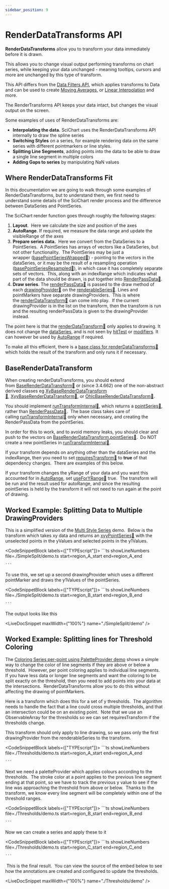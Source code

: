 ```yaml
---
sidebar_position: 9
---
```


# RenderDataTransforms API

**RenderDataTransforms** allow you to transform your data immediately before it is drawn. 

This allows you to change visual output performing transforms on chart series, while keeping your data unchanged - meaning tooltips, cursors and more are unchanged by this type of transform.

This API differs from the [Data Filters API](/2d-charts/chart-types/data-filters-api/data-filters-api-overview), which applies transforms to Data and can be used to create [Moving Averages](/2d-charts/chart-types/data-filters-api/moving-average-filter), or [Linear Interpolation](/2d-charts/chart-types/data-filters-api/linear-trendline-filter) and more.  
  
The RenderTransforms API keeps your data intact, but changes the visual output on the screen.

Some examples of uses of RenderDataTransforms are:

*   **Interpolating the data.** SciChart uses the RenderDataTransforms API internally to draw the spline series
*   **Switching Styles** on a series, for example rendering data on the same series with different pointmarkers or line styles.
*   **Splitting Line Segments**, adding points into the data to be able to draw a single line segment in multiple colors
*   **Adding Gaps to series** by manipulating NaN values

Where RenderDataTransforms Fit 
-------------------------------

In this documentation we are going to walk through some examples of RenderDataTransforms, but to understand them, we first need to understand some details of the SciChart render process and the difference between DataSeries and PointSeries. 

The SciChart render function goes through roughly the following stages:

1.  **Layout**.  Here we calculate the size and position of the axes
2.  **AutoRange**. If required, we measure the data range and update the visibleRange of the axes
3.  **Prepare series data.**  Here we convert from the DataSeries to a PointSeries.  A PointSeries has arrays of vectors like a DataSeries, but not other functionality.  The PointSeries may be just a wrapper ([basePointSeriesWrapped:blue_book:](https://www.scichart.com/documentation/js/current/typedoc/classes/basepointserieswrapped.html)) - pointing to the vectors in the dataSeries, or it may be the result of a resampling operation ([basePointSeriesResampled:blue_book:](https://www.scichart.com/documentation/js/current/typedoc/classes/basepointseriesresampled.html)), in which case it has completely separate sets of vectors.  This, along with an indexRange which indicates what part of the data should be drawn, is put together into [RenderPassData:blue_book:](https://www.scichart.com/documentation/js/current/typedoc/classes/renderpassdata.html).
4.  **Draw series**. The [renderPassData:blue_book:](https://www.scichart.com/documentation/js/current/typedoc/classes/renderpassdata.html) is passed to the draw method of each [drawingProvider:blue_book:](https://www.scichart.com/documentation/js/current/typedoc/classes/baserenderableseries.html#drawingproviders) on the [renderableSeries:blue_book:](https://www.scichart.com/documentation/js/current/typedoc/classes/baserenderableseries.html). Lines and pointMarkers have separate drawingProviders.  This is where the [renderDataTransform:blue_book:](https://www.scichart.com/documentation/js/current/typedoc/classes/baserenderableseries.html#renderdatatransform) can come into play.  If the current drawingProvider is in the list on the transform, then the transform is run and the resulting renderPassData is given to the drawingProvider instead.

The point here is that the [renderDataTransform:blue_book:](https://www.scichart.com/documentation/js/current/typedoc/classes/baserenderableseries.html#renderdatatransform) only applies to drawing. It does not change the [dataSeries](/2d-charts/chart-types/data-series-api/data-series-api-overview), and is not seen by [hitTest](/2d-charts/chart-types/hit-test-api/hit-test-api-overview) or [modifiers](/2d-charts/chart-modifier-api/chart-modifier-api-overview). It can however be used by [AutoRange](/2d-charts/axis-api/ranging-scaling/auto-range) if required.  
  
To make all this efficient, there is a [base class for renderDataTransforms:blue_book:](https://www.scichart.com/documentation/js/current/typedoc/classes/baserenderdatatransform.html) which holds the result of the transform and only runs it if necessary.

BaseRenderDataTransform
-----------------------

When creating renderDataTransforms, you should extend from [BaseRenderDataTransform:blue_book:](https://www.scichart.com/documentation/js/current/typedoc/classes/baserenderdatatransform.html) or (since 3.4.662) one of the non-abstract derived classes eg [XyBaseRenderDataTransform:blue_book:](https://www.scichart.com/documentation/js/current/typedoc/classes/xybaserenderdatatransform.html), [XyyBaseRenderDataTransform:blue_book:](https://www.scichart.com/documentation/js/current/typedoc/classes/xyybaserenderdatatransform.html), or [OhlcBaseRenderDataTransform:blue_book:](https://www.scichart.com/documentation/js/current/typedoc/classes/ohlcbaserenderdatatransform.html). 

You should implement [runTransformInternal:blue_book:](https://www.scichart.com/documentation/js/current/typedoc/classes/baserenderdatatransform.html#runtransforminternal), which returns a [pointSeries:blue_book:](https://www.scichart.com/documentation/js/current/typedoc/interfaces/ipointseries.html), rather than [RenderPassData:blue_book:](https://www.scichart.com/documentation/js/current/typedoc/classes/renderpassdata.html).  The base class takes care of calling [runTransformInternal:blue_book:](https://www.scichart.com/documentation/js/current/typedoc/classes/baserenderdatatransform.html#runtransforminternal) only when necessary, and creating the RenderPassData from the pointSeries.

In order for this to work, and to avoid memory leaks, you should clear and push to the vectors on [BaseRenderDataTransform.pointSeries:blue_book:](https://www.scichart.com/documentation/js/current/typedoc/classes/baserenderdatatransform.html#pointseries).  Do NOT create a new pointSeries in [runTransformInternal:blue_book:](https://www.scichart.com/documentation/js/current/typedoc/classes/baserenderdatatransform.html#runtransforminternal).

If your transform depends on anything other than the dataSeries and the indexRange, then you need to set [requiresTransform:blue_book:](https://www.scichart.com/documentation/js/current/typedoc/classes/baserenderdatatransform.html#requirestransform) to **true** of that dependency changes.  There are examples of this below.

If your transform changes the yRange of your data and you want this accounted for in [AutoRange](/2d-charts/axis-api/ranging-scaling/auto-range), set [useForYRange:blue_book:](https://www.scichart.com/documentation/js/current/typedoc/classes/baserenderdatatransform.html#useforyrange) true.  The transform will be run and the result used for autoRange, and since the resulting pointSeries is held by the transform it will not need to run again at the point of drawing.

Worked Example: Splitting Data to Multiple DrawingProviders
-----------------------------------------------------------

This is a simplified version of the [Multi Style Series](https://demo.scichart.com/react/multi-style-series) demo.  Below is the transform which takes xy data and returns an [xyyPointSeries:blue_book:](https://www.scichart.com/documentation/js/current/typedoc/interfaces/ixyypointseries.html) with the unselected points in the yValues and selected points in the y1Values. 

<CodeSnippetBlock labels={["TYPEscript"]}>
    ```ts showLineNumbers file=./SimpleSplit/demo.ts start=region_A_start end=region_A_end

    ```

</CodeSnippetBlock>

To use this, we set up a second drawingProvider which uses a different pointMarker and draws the y1Values of the pointSeries.

<CodeSnippetBlock labels={["TYPEscript"]}>
    ```ts showLineNumbers file=./SimpleSplit/demo.ts start=region_B_start end=region_B_end

    ```

</CodeSnippetBlock>

The output looks like this

<LiveDocSnippet maxWidth={"100%"} name="./SimpleSplit/demo" />

Worked Example: Splitting lines for Threshold Coloring
------------------------------------------------------

The [Coloring Series per-point using PaletteProvider demo](https://demo.scichart.com/react/chart-color-points-individually-with-paletteprovider) shows a simple way to change the color of line segments if they are above or below a threshold.  However, per point coloring applies to individual line segments.  If you have less data or longer line segments and want the coloring to be split exactly on the threshold, then you need to add points into your data at the intersections.  RenderDataTransforms allow you to do this without affecting the drawing of pointMarkers. 

Here is a transform which does this for a set of y thresholds.  The algorithm needs to handle the fact that a line could cross multiple thresholds, and that an intersection could be on an existing point.  Note that we use an ObservableArray for the thresholds so we can set requiresTransform if the thresholds change.

This transform should only apply to line drawing, so we pass only the first drawingProvider from the renderableSeries to the transform.

<CodeSnippetBlock labels={["TYPEscript"]}>
    ```ts showLineNumbers file=./Thresholds/demo.ts start=region_A_start end=region_A_end

    ```

</CodeSnippetBlock>

Next we need a paletteProvider which applies colours according to the thresholds.  The stroke color at a point applies to the previous line segment ending at that point, so we have to track the previous y value to see if the line was approaching the threshold from above or below.  Thanks to the transform, we know every line segment will be completely within one of the threshold ranges.

<CodeSnippetBlock labels={["TYPEscript"]}>
    ```ts showLineNumbers file=./Thresholds/demo.ts start=region_B_start end=region_B_end

    ```

</CodeSnippetBlock>

Now we can create a series and apply these to it

<CodeSnippetBlock labels={["TYPEscript"]}>
    ```ts showLineNumbers file=./Thresholds/demo.ts start=region_C_start end=region_C_end

    ```

</CodeSnippetBlock>

 This is the final result.  You can view the source of the embed below to see how the annotations are created and configured to update the thresholds.

<LiveDocSnippet maxWidth={"100%"} name="./Thresholds/demo" />
